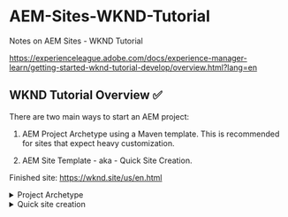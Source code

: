 # AEM-Sites-WKND-Tutorial
Notes on AEM Sites - WKND Tutorial

https://experienceleague.adobe.com/docs/experience-manager-learn/getting-started-wknd-tutorial-develop/overview.html?lang=en

## WKND Tutorial Overview ✅

There are two main ways to start an AEM project: 

1. AEM Project Archetype using a Maven template. This is recommended for sites that expect heavy customization. 

2. AEM Site Template - aka - Quick Site Creation.

Finished site: https://wknd.site/us/en.html


<details><summary><bold>Project Archetype</bold></summary>
  

Overview

1 - Project Setup ✅

2 - Component Basics - ✅

Went over HTL, Sling models and how to integrate client side libraries like Sass, Less and Typescript (using npm watch)
  
3 - Pages and Templates

Planning for most new sites starts with some mockups using a design tool like Adobe XD, which will be used in this example. Up to 2nd video.

4 - Client-Side Libraries

5 - Style System

6 - Custom Component

7 - Unit Testing
  
</details>

<details><summary><bold>Quick site creation</bold></summary>

Overview
1 - Create a Site
2 - Intro to authoring and publishing
3 - UI planning with Adobe XD
3 - Page Templates
4 - Theming
  
</details>


